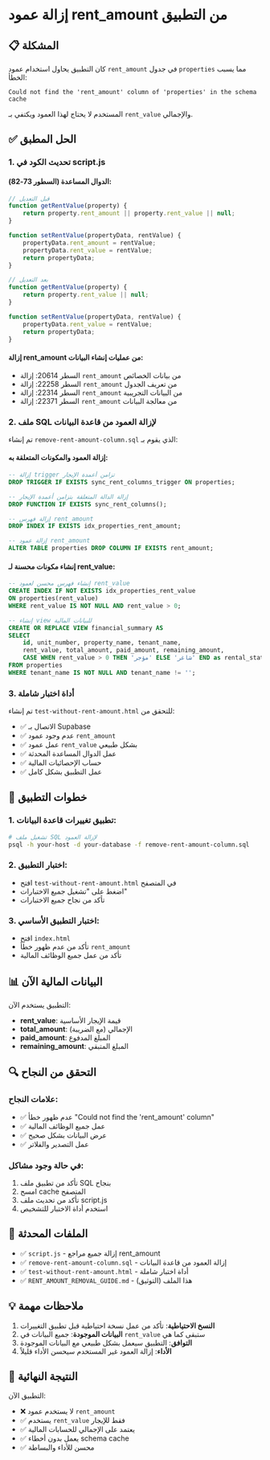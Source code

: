 # إزالة عمود rent_amount من التطبيق

## 📋 المشكلة
كان التطبيق يحاول استخدام عمود `rent_amount` في جدول `properties` مما يسبب الخطأ:
```
Could not find the 'rent_amount' column of 'properties' in the schema cache
```

المستخدم لا يحتاج لهذا العمود ويكتفي بـ `rent_value` والإجمالي.

## ✅ الحل المطبق

### 1. تحديث الكود في script.js

#### الدوال المساعدة (السطور 73-82):
```javascript
// قبل التعديل
function getRentValue(property) {
    return property.rent_amount || property.rent_value || null;
}

function setRentValue(propertyData, rentValue) {
    propertyData.rent_amount = rentValue;
    propertyData.rent_value = rentValue;
    return propertyData;
}

// بعد التعديل
function getRentValue(property) {
    return property.rent_value || null;
}

function setRentValue(propertyData, rentValue) {
    propertyData.rent_value = rentValue;
    return propertyData;
}
```

#### إزالة rent_amount من عمليات إنشاء البيانات:
- السطر 20614: إزالة `rent_amount` من بيانات الخصائص
- السطر 22258: إزالة `rent_amount` من تعريف الجدول
- السطر 22314: إزالة `rent_amount` من البيانات التجريبية
- السطر 22371: إزالة `rent_amount` من معالجة البيانات

### 2. ملف SQL لإزالة العمود من قاعدة البيانات

تم إنشاء `remove-rent-amount-column.sql` الذي يقوم بـ:

#### إزالة العمود والمكونات المتعلقة به:
```sql
-- إزالة trigger تزامن أعمدة الإيجار
DROP TRIGGER IF EXISTS sync_rent_columns_trigger ON properties;

-- إزالة الدالة المتعلقة بتزامن أعمدة الإيجار
DROP FUNCTION IF EXISTS sync_rent_columns();

-- إزالة فهرس rent_amount
DROP INDEX IF EXISTS idx_properties_rent_amount;

-- إزالة عمود rent_amount
ALTER TABLE properties DROP COLUMN IF EXISTS rent_amount;
```

#### إنشاء مكونات محسنة لـ rent_value:
```sql
-- إنشاء فهرس محسن لعمود rent_value
CREATE INDEX IF NOT EXISTS idx_properties_rent_value 
ON properties(rent_value) 
WHERE rent_value IS NOT NULL AND rent_value > 0;

-- إنشاء view للبيانات المالية
CREATE OR REPLACE VIEW financial_summary AS
SELECT 
    id, unit_number, property_name, tenant_name,
    rent_value, total_amount, paid_amount, remaining_amount,
    CASE WHEN rent_value > 0 THEN 'مؤجر' ELSE 'شاغر' END as rental_status
FROM properties
WHERE tenant_name IS NOT NULL AND tenant_name != '';
```

### 3. أداة اختبار شاملة

تم إنشاء `test-without-rent-amount.html` للتحقق من:

- ✅ الاتصال بـ Supabase
- ✅ عدم وجود عمود `rent_amount`
- ✅ عمل عمود `rent_value` بشكل طبيعي
- ✅ عمل الدوال المساعدة المحدثة
- ✅ حساب الإحصائيات المالية
- ✅ عمل التطبيق بشكل كامل

## 🚀 خطوات التطبيق

### 1. تطبيق تغييرات قاعدة البيانات:
```bash
# تشغيل ملف SQL لإزالة العمود
psql -h your-host -d your-database -f remove-rent-amount-column.sql
```

### 2. اختبار التطبيق:
- افتح `test-without-rent-amount.html` في المتصفح
- اضغط على "تشغيل جميع الاختبارات"
- تأكد من نجاح جميع الاختبارات

### 3. اختبار التطبيق الأساسي:
- افتح `index.html`
- تأكد من عدم ظهور خطأ `rent_amount`
- تأكد من عمل جميع الوظائف المالية

## 📊 البيانات المالية الآن

التطبيق يستخدم الآن:
- **rent_value**: قيمة الإيجار الأساسية
- **total_amount**: الإجمالي (مع الضريبة)
- **paid_amount**: المبلغ المدفوع
- **remaining_amount**: المبلغ المتبقي

## 🔍 التحقق من النجاح

### علامات النجاح:
- ✅ عدم ظهور خطأ "Could not find the 'rent_amount' column"
- ✅ عمل جميع الوظائف المالية
- ✅ عرض البيانات بشكل صحيح
- ✅ عمل التصدير والفلاتر

### في حالة وجود مشاكل:
1. تأكد من تطبيق ملف SQL بنجاح
2. امسح cache المتصفح
3. تأكد من تحديث ملف script.js
4. استخدم أداة الاختبار للتشخيص

## 📁 الملفات المحدثة

- ✅ `script.js` - إزالة جميع مراجع rent_amount
- ✅ `remove-rent-amount-column.sql` - إزالة العمود من قاعدة البيانات
- ✅ `test-without-rent-amount.html` - أداة اختبار شاملة
- ✅ `RENT_AMOUNT_REMOVAL_GUIDE.md` - هذا الملف (التوثيق)

## 💡 ملاحظات مهمة

1. **النسخ الاحتياطية**: تأكد من عمل نسخة احتياطية قبل تطبيق التغييرات
2. **البيانات الموجودة**: جميع البيانات في `rent_value` ستبقى كما هي
3. **التوافق**: التطبيق سيعمل بشكل طبيعي مع البيانات الموجودة
4. **الأداء**: إزالة العمود غير المستخدم سيحسن الأداء قليلاً

## 🎯 النتيجة النهائية

التطبيق الآن:
- ❌ لا يستخدم عمود `rent_amount`
- ✅ يستخدم `rent_value` فقط للإيجار
- ✅ يعتمد على الإجمالي للحسابات المالية
- ✅ يعمل بدون أخطاء schema cache
- ✅ محسن للأداء والبساطة
